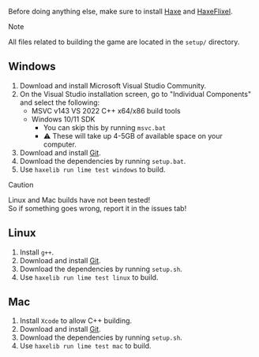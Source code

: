 Before doing anything else, make sure to install [Haxe](https://haxe.org/download/) and [HaxeFlixel](https://haxeflixel.com/documentation/install-haxeflixel/).

> [!NOTE]
> All files related to building the game are located in the `setup/` directory.

## Windows
1. Download and install Microsoft Visual Studio Community.
2. On the Visual Studio installation screen, go to "Individual Components" and select the following:
    * MSVC v143 VS 2022 C++ x64/x86 build tools
    * Windows 10/11 SDK
        * You can skip this by running `msvc.bat`
        * ⚠ These will take up 4-5GB of available space on your computer.
3. Download and install [Git](https://git-scm.com/download).
4. Download the dependencies by running `setup.bat`.
5. Use `haxelib run lime test windows` to build.

> [!CAUTION]
> Linux and Mac builds have not been tested! <br>
> So if something goes wrong, report it in the issues tab!

## Linux
1. Install `g++`.
2. Download and install [Git](https://git-scm.com/download).
3. Download the dependencies by running `setup.sh`.
4. Use `haxelib run lime test linux` to build.

## Mac
1. Install `Xcode` to allow C++ building.
2. Download and install [Git](https://git-scm.com/download).
3. Download the dependencies by running `setup.sh`.
4. Use `haxelib run lime test mac` to build.